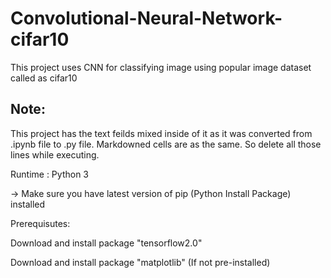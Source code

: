 # Convolutional-Neural-Network-cifar10
This project uses CNN for classifying image using popular image dataset called as cifar10

## Note:

This project has the text feilds mixed inside of it as it was converted from .ipynb file to .py file. Markdowned cells are as the same. So delete all those lines while executing.

Runtime : Python 3 

-> Make sure you have latest version of pip (Python Install Package) installed

Prerequisutes:

Download and install package "tensorflow2.0"

Download and install package "matplotlib" (If not pre-installed)
